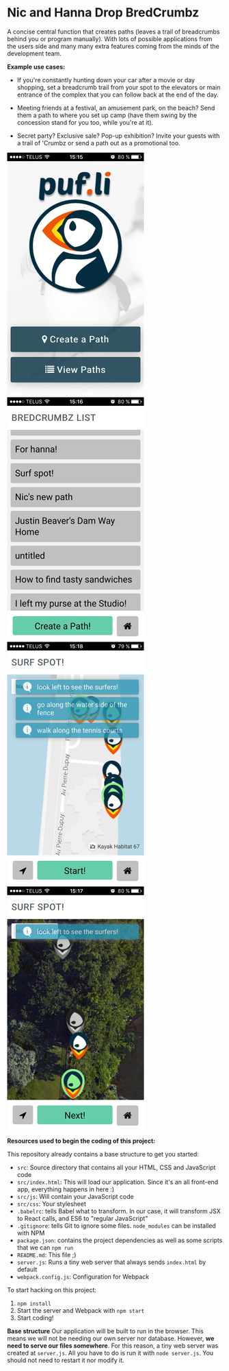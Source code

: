 Nic and Hanna Drop BredCrumbz
================================================

A concise central function that creates paths (leaves a trail of breadcrumbs behind you or program manually). With lots of possible applications from the users side and many many extra features coming from the minds of the development team. 

**Example use cases:**

* If you're constantly hunting down your car after a movie or day shopping, set a breadcrumb trail from your spot to the elevators or main entrance of the complex that you can follow back at the end of the day.

* Meeting friends at a festival, an amusement park, on the beach? Send them a path to where you set up camp (have them swing by the concession stand for you too, while you're at it).

* Secret party? Exclusive sale? Pop-up exhibition? Invite your guests with a trail of 'Crumbz or send a path out as a promotional too. 

![puf.li](src/images/IMG_1999.PNG)         ![puf.li](src/images/IMG_2001.PNG) 
![puf.li](src/images/IMG_2004.PNG)         ![puf.li](src/images/IMG_2002.PNG)     

**Resources used to begin the coding of this project:**

This repository already contains a base structure to get you started:

* `src`: Source directory that contains all your HTML, CSS and JavaScript code
* `src/index.html`: This will load our application. Since it's an all front-end app, everything happens in here :)
* `src/js`: Will contain your JavaScript code
* `src/css`: Your stylesheet
* `.babelrc`: tells Babel what to transform. In our case, it will transform JSX to React calls, and ES6 to "regular JavaScript"
* `.gitignore`: tells Git to ignore some files. `node_modules` can be installed with NPM
* `package.json`: contains the project dependencies as well as some scripts that we can `npm run`
* `README.md`: This file ;)
* `server.js`: Runs a tiny web server that always sends `index.html` by default
* `webpack.config.js`: Configuration for Webpack

To start hacking on this project:

1. `npm install`
2. Start the server and Webpack with `npm start`
3. Start coding!



**Base structure**
Our application will be built to run in the browser. This means we will not be needing our own server nor database. However, **we need to serve our files somewhere**. For this reason, a tiny web server was created at `server.js`. All you have to do is run it with `node server.js`. You should not need to restart it nor modify it.